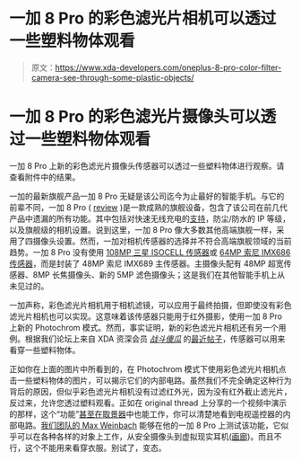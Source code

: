 # 一加 8 Pro 的彩色滤光片相机可以透过一些塑料物体观看

> 原文：<https://www.xda-developers.com/oneplus-8-pro-color-filter-camera-see-through-some-plastic-objects/>

# 一加 8 Pro 的彩色滤光片摄像头可以透过一些塑料物体观看

一加 8 Pro 上新的彩色滤光片摄像头传感器可以透过一些塑料物体进行观察。请查看附件中的结果。

一加的最新旗舰产品一加 8 Pro 无疑是该公司迄今为止最好的智能手机。与它的前辈不同，一加 8 Pro ( [review](https://www.xda-developers.com/oneplus-8-pro-review-never-settle-on-hardware/) )是一款成熟的旗舰设备，包含了该公司在前几代产品中遗漏的所有功能。其中包括对快速无线充电的[支持](https://www.xda-developers.com/oneplus-8-pro-wireless-charging-warp-charge-30-wireless/)，防尘/防水的 IP 等级，以及旗舰级的相机设置。说到这里，一加 8 Pro 像大多数其他高端旗舰一样，采用了四摄像头设置。然而，一加对相机传感器的选择并不符合高端旗舰领域的当前趋势。一加 8 Pro 没有使用 [108MP 三星 ISOCELL 传感器](https://www.xda-developers.com/tag/samsung-isocell-brighthmx/)或 [64MP 索尼 IMX686 传感器](https://www.xda-developers.com/tag/sonyimx686/)，而是封装了 48MP 索尼 IMX689 主传感器。主摄像头配有 48MP 超宽传感器、8MP 长焦摄像头、新的 5MP 滤色摄像头；这是我们在其他智能手机上从未见过的。

一加声称，彩色滤光片相机用于相机滤镜，可以应用于最终拍摄，但即使没有彩色滤光片相机也可以实现。这意味着该传感器只能用于红外摄影，使用一加 8 Pro 上新的 Photochrom 模式。然而，事实证明，新的彩色滤光片相机还有另一个用例。根据我们论坛上来自 XDA 资深会员 *[战斗傻瓜](https://forum.xda-developers.com/member.php?u=1611199)* 的[最近帖子](https://forum.xda-developers.com/oneplus-8-pro/how-to/camera-x-rays-t4097975)，传感器可以用来看穿一些塑料物体。

正如你在上面的图片中所看到的，在 Photochrom 模式下使用彩色滤光片相机点击一些塑料物体的图片，可以揭示它们的内部电路。虽然我们不完全确定这种行为背后的原因，但似乎彩色滤光片相机没有过滤红外光，因为没有红外截止滤光片，反过来，允许您透过塑料观看。正如在 original thread 上分享的一个视频中演示的那样，这个“功能”[甚至在取景器](https://www.youtube.com/watch?v=g7Qu3wwGAJc&feature=emb_logo)中也能工作，你可以清楚地看到电视遥控器的内部电路。[我们团队的 Max Weinbach](https://www.xda-developers.com/author/mweinbach/) 能够在他的一加 8 Pro 上测试该功能，它似乎可以在各种各样的对象上工作，从安全摄像头到虚拟现实耳机([画廊](https://www.flickr.com/gp/188429256@N03/rv16Ah))。而且不行，这个不能用来看穿衣服。别试了，变态。